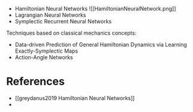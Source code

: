 - Hamiltonian Neural Networks
	![[HamiltonianNeuralNetwork.png]]
- Lagrangian Neural Networks
- Symplectic Recurrent Neural Networks

Techniques based on classical mechanics concepts:
- Data-driven Prediction of General Hamiltonian Dynamics via Learning Exactly-Symplectic Maps
- Action-Angle Networks

# References
- [[greydanus2019 Hamiltonian Neural Networks]]
- 